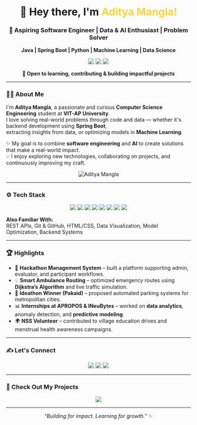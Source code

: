 <!-- Intro Section -->
<div align="center">
  <h1>👋 Hey there, I'm <span style="color:#FFD43B;">Aditya Mangla!</span></h1>
  <h3>🚀 Aspiring Software Engineer | Data & AI Enthusiast | Problem Solver</h3>

  <p>
    <b>Java | Spring Boot | Python | Machine Learning | Data Science</b>
  </p>

  <p>
    <a href="mailto:adityamangla2005@gmail.com"><img src="https://img.shields.io/badge/-Email-D14836?style=flat&logo=Gmail&logoColor=white" /></a>
    <a href="https://github.com/Aadim16"><img src="https://img.shields.io/badge/-GitHub-181717?style=flat&logo=github&logoColor=white" /></a>
    <a href="https://www.linkedin.com/in/aditya-mangla-2ab0b4229/"><img src="https://img.shields.io/badge/-LinkedIn-0077B5?style=flat&logo=linkedin&logoColor=white" /></a>
  </p>

  <p><b>🌱 Open to learning, contributing & building impactful projects</b></p>
</div>

---

### 🧑‍💻 About Me

I'm **Aditya Mangla**, a passionate and curious **Computer Science Engineering** student at **VIT-AP University**.  
I love solving real-world problems through code and data — whether it's backend development using **Spring Boot**,  
extracting insights from data, or optimizing models in **Machine Learning**.

✨ My goal is to combine **software engineering** and **AI** to create solutions that make a real-world impact.  
💡 I enjoy exploring new technologies, collaborating on projects, and continuously improving my craft.

<p align="center">
  <img src="https://komarev.com/ghpvc/?username=Aadim16&label=Profile%20Views&color=0e75b6&style=flat" alt="Aditya Mangla" />
</p>

---

### ⚙️ Tech Stack

<p align="center">
  <img src="https://img.shields.io/badge/-Java-ED8B00?style=flat&logo=openjdk&logoColor=white" />
  <img src="https://img.shields.io/badge/-Spring%20Boot-6DB33F?style=flat&logo=springboot&logoColor=white" />
  <img src="https://img.shields.io/badge/-Python-3776AB?style=flat&logo=python&logoColor=white" />
  <img src="https://img.shields.io/badge/-Machine%20Learning-102230?style=flat&logo=tensorflow&logoColor=FF6F00" />
  <img src="https://img.shields.io/badge/-Data%20Science-4B8BBE?style=flat&logo=scikitlearn&logoColor=white" />
  <img src="https://img.shields.io/badge/-SQL-4479A1?style=flat&logo=MySQL&logoColor=white" />
  <img src="https://img.shields.io/badge/-Docker-2496ED?style=flat&logo=docker&logoColor=white" />
  <img src="https://img.shields.io/badge/-Postman-FF6C37?style=flat&logo=postman&logoColor=white" />
</p>

**Also Familiar With:**  
REST APIs, Git & GitHub, HTML/CSS, Data Visualization, Model Optimization, Backend Systems

---

### 🏆 Highlights

- 🧩 **Hackathon Management System** – built a platform supporting admin, evaluator, and participant workflows.  
- 💡 **Smart Ambulance Routing** – optimized emergency routes using **Dijkstra’s Algorithm** and live traffic simulation.  
- 🏅 **Ideathon Winner (Pakaid)** – proposed automated parking systems for metropolitan cities.  
- 📊 **Internships at APROPOS & INeuBytes** – worked on **data analytics**, anomaly detection, and **predictive modeling**.  
- 🌍 **NSS Volunteer** – contributed to village education drives and menstrual health awareness campaigns.  

---

### ✍️ Let's Connect

<p align="center">
  <a href="https://www.linkedin.com/in/aditya-mangla-2ab0b4229/"><img src="https://img.shields.io/badge/-LinkedIn-0077B5?style=for-the-badge&logo=linkedin&logoColor=white" /></a>
  <a href="mailto:adityamangla2005@gmail.com"><img src="https://img.shields.io/badge/-Gmail-D14836?style=for-the-badge&logo=gmail&logoColor=white" /></a>
  <a href="https://github.com/Aadim16"><img src="https://img.shields.io/badge/-GitHub-181717?style=for-the-badge&logo=github&logoColor=white" /></a>
</p>

---

### 📂 Check Out My Projects

<p align="center">
  <a href="https://github.com/Aadim16?tab=repositories">
    <img src="https://img.shields.io/badge/-Explore%20Repositories-181717?style=for-the-badge&logo=github&logoColor=white" />
  </a>
</p>

---

<div align="center">
  <i>“Building for impact. Learning for growth.”</i> ✨
</div>
